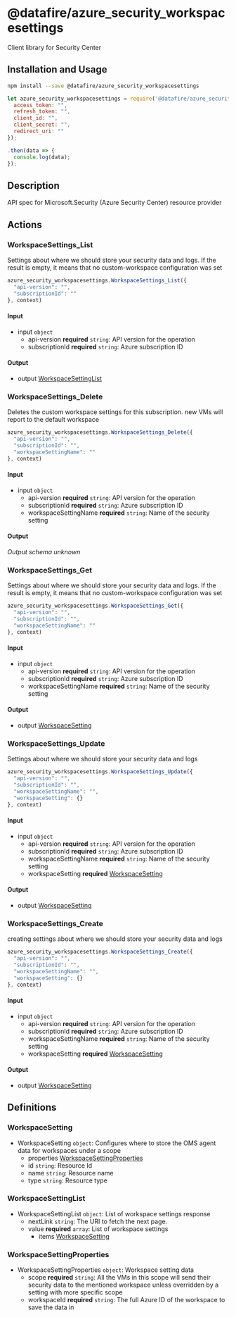 # @datafire/azure_security_workspacesettings

Client library for Security Center

## Installation and Usage
```bash
npm install --save @datafire/azure_security_workspacesettings
```
```js
let azure_security_workspacesettings = require('@datafire/azure_security_workspacesettings').create({
  access_token: "",
  refresh_token: "",
  client_id: "",
  client_secret: "",
  redirect_uri: ""
});

.then(data => {
  console.log(data);
});
```

## Description

API spec for Microsoft.Security (Azure Security Center) resource provider

## Actions

### WorkspaceSettings_List
Settings about where we should store your security data and logs. If the result is empty, it means that no custom-workspace configuration was set


```js
azure_security_workspacesettings.WorkspaceSettings_List({
  "api-version": "",
  "subscriptionId": ""
}, context)
```

#### Input
* input `object`
  * api-version **required** `string`: API version for the operation
  * subscriptionId **required** `string`: Azure subscription ID

#### Output
* output [WorkspaceSettingList](#workspacesettinglist)

### WorkspaceSettings_Delete
Deletes the custom workspace settings for this subscription. new VMs will report to the default workspace


```js
azure_security_workspacesettings.WorkspaceSettings_Delete({
  "api-version": "",
  "subscriptionId": "",
  "workspaceSettingName": ""
}, context)
```

#### Input
* input `object`
  * api-version **required** `string`: API version for the operation
  * subscriptionId **required** `string`: Azure subscription ID
  * workspaceSettingName **required** `string`: Name of the security setting

#### Output
*Output schema unknown*

### WorkspaceSettings_Get
Settings about where we should store your security data and logs. If the result is empty, it means that no custom-workspace configuration was set


```js
azure_security_workspacesettings.WorkspaceSettings_Get({
  "api-version": "",
  "subscriptionId": "",
  "workspaceSettingName": ""
}, context)
```

#### Input
* input `object`
  * api-version **required** `string`: API version for the operation
  * subscriptionId **required** `string`: Azure subscription ID
  * workspaceSettingName **required** `string`: Name of the security setting

#### Output
* output [WorkspaceSetting](#workspacesetting)

### WorkspaceSettings_Update
Settings about where we should store your security data and logs


```js
azure_security_workspacesettings.WorkspaceSettings_Update({
  "api-version": "",
  "subscriptionId": "",
  "workspaceSettingName": "",
  "workspaceSetting": {}
}, context)
```

#### Input
* input `object`
  * api-version **required** `string`: API version for the operation
  * subscriptionId **required** `string`: Azure subscription ID
  * workspaceSettingName **required** `string`: Name of the security setting
  * workspaceSetting **required** [WorkspaceSetting](#workspacesetting)

#### Output
* output [WorkspaceSetting](#workspacesetting)

### WorkspaceSettings_Create
creating settings about where we should store your security data and logs


```js
azure_security_workspacesettings.WorkspaceSettings_Create({
  "api-version": "",
  "subscriptionId": "",
  "workspaceSettingName": "",
  "workspaceSetting": {}
}, context)
```

#### Input
* input `object`
  * api-version **required** `string`: API version for the operation
  * subscriptionId **required** `string`: Azure subscription ID
  * workspaceSettingName **required** `string`: Name of the security setting
  * workspaceSetting **required** [WorkspaceSetting](#workspacesetting)

#### Output
* output [WorkspaceSetting](#workspacesetting)



## Definitions

### WorkspaceSetting
* WorkspaceSetting `object`: Configures where to store the OMS agent data for workspaces under a scope
  * properties [WorkspaceSettingProperties](#workspacesettingproperties)
  * id `string`: Resource Id
  * name `string`: Resource name
  * type `string`: Resource type

### WorkspaceSettingList
* WorkspaceSettingList `object`: List of workspace settings response
  * nextLink `string`: The URI to fetch the next page.
  * value **required** `array`: List of workspace settings
    * items [WorkspaceSetting](#workspacesetting)

### WorkspaceSettingProperties
* WorkspaceSettingProperties `object`: Workspace setting data
  * scope **required** `string`: All the VMs in this scope will send their security data to the mentioned workspace unless overridden by a setting with more specific scope
  * workspaceId **required** `string`: The full Azure ID of the workspace to save the data in


